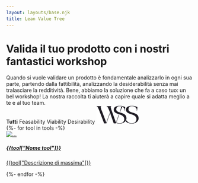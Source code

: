 ```yaml
---
layout: layouts/base.njk
title: Lean Value Tree
---
```


<h1 class="hero">
  Valida il tuo prodotto con i nostri fantastici workshop
</h1>

<div class="row my-5">
  <div class="col-md-7">
  </div>
  <div class="col-md-5">
    Quando si vuole validare un prodotto è fondamentale analizzarlo in ogni sua parte, partendo dalla fattibilità, analizzando la desiderabilità senza mai tralasciare la redditività. Bene, abbiamo la soluzione che fa a caso tuo: un bel workshop! La nostra raccolta ti aiuterà a capire quale si adatta meglio a te e al tuo team.
  </div>
</div>

<div class="py-3 filter-container">
  <b>Tutti</b>
  <span class="ml-3">Feasability</span>
  <span class="ml-3">Viability</span>
  <span class="ml-3">Desirability</span>
  <span class="float-right font-bon-vivant"><img src="/images/logo.svg"></span>
</div>

<div class="pt-5">
<div class="row">
{%- for tool in tools -%}
<a class="col-md-6 text-black py-2" href="/tools{{tool.url}}">
  <div class="card">
    <img src="https://images.unsplash.com/photo-1585309370118-f40f3fce2f1c?ixlib=rb-1.2.1&ixid=eyJhcHBfaWQiOjEyMDd9&auto=format&fit=crop&w=400&q=50" class="card-img-top" alt="...">
    <div class="card-body">
      <h5 class="card-title">{{tool["Nome tool"]}}</h5>
      <p class="card-text">{{tool["Descrizione di massima"]}}</p>
      <!-- <a href="#" class="btn btn-primary">Go somewhere</a> -->
    </div>
  </div>
</a>
{%- endfor -%}
</div>
</div>